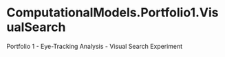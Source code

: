 # ComputationalModels.Portfolio1.VisualSearch
Portfolio 1 - Eye-Tracking Analysis - Visual Search Experiment 

